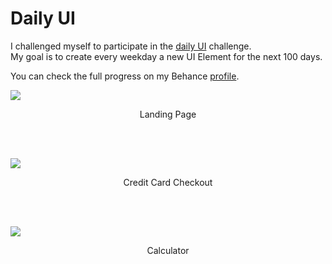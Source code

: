 # Daily UI

I challenged myself to participate in the <a href="http://www.dailyui.co" target="_blank">daily UI</a> challenge. </br>
My goal is to create every weekday a new UI Element for the next 100 days.

You can check the full progress on my Behance <a href="https://www.behance.net/portfolio/editor?project_id=57148087" target="_blank">profile</a>.
<br/>

![](https://mir-s3-cdn-cf.behance.net/project_modules/fs/40585b57148087.59cd4726b8d28.png)
<p align="center">
  Landing Page
</p>
<br/>
<br/>

![](https://mir-s3-cdn-cf.behance.net/project_modules/fs/52924857148087.59ce919d1cbf7.png)
<p align="center">
  Credit Card Checkout
</p>
<br/>
<br/>

![](https://mir-s3-cdn-cf.behance.net/project_modules/fs/bae78857148087.59ce919d1cfc8.png)
<p align="center">
  Calculator
</p>
<br/>
<br/>



